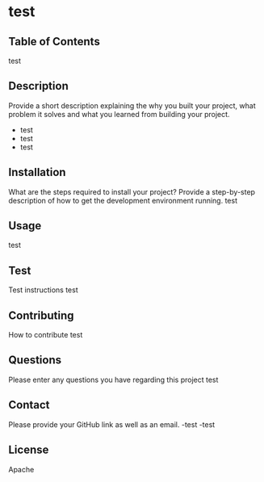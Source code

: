 # test

  ## Table of Contents
  test

  ## Description 
  Provide a short description explaining the why you built your project, what problem it solves and what you learned from building your project.
  - test
  - test
  - test

  ## Installation
  What are the steps required to install your project? Provide a step-by-step description of how to get the development environment running.
  test

  ## Usage
  test

  ## Test
  Test instructions
  test

  ## Contributing
  How to contribute 
  test

  ## Questions
  Please enter any questions you have regarding this project
  test

  ## Contact 
  Please provide your GitHub link as well as an email.
  -test
  -test

  ## License
  Apache
